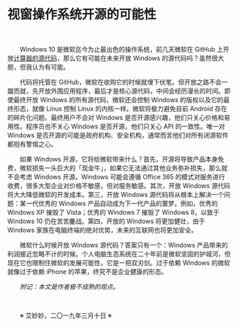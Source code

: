 # 视窗操作系统开源的可能性

&emsp;&emsp;

&emsp;&emsp;Windows 10 是微软迄今为止最出色的操作系统，前几天微软在 GitHub 上开放[计算器的源代码](https://github.com/Microsoft/calculator)，那么它有可能在未来开放 Windows 的源代码吗？虽然很大胆，但我认为有可能。

&emsp;&emsp;代码将托管在 GitHub，微软在收购它的时候就埋下伏笔。但开放之路不会一蹴而就，先开放外围应用程序，最后才是核心源代码，中间会经历漫长的时间。即使最终开放 Windows 的所有源代码，微软还会控制 Windows 的版权以及它的最终形态，就像 Linus 控制 Linux 的内核一样。微软将极力避免目前 Android 存在的碎片化问题。最终用户不会对 Windows 是否开源感兴趣，他们只关心价格和易用性。程序员也不关心 Windows 是否开源，他们只关心 API 的一致性。唯一对 Windows 是否开源的可能是政府机构、安全机构，通常而言他们对所有闭源软件都抱有警惕之心。

&emsp;&emsp;如果 Windows 开源，它将给微软带来什么？首先，开源将导致产品本身免费，微软损失一头巨大的「现金牛」，如果它无法通过其他业务弥补损失，那么就不会考虑 Windows 开源。Windows 可能会遵循 Office 365 的模式对服务进行收费，很多大型企业对价格不敏感，但对服务敏感。其次，开放 Windows 源代码将大大降低微软的开发成本。第三，开放 Windows 源代码将从根本上解决一个问题：某一代优秀的 Windows 产品自动成为下一代产品的噩梦。例如，优秀的 Windows XP 摧毁了 Vista；优秀的 Windows 7 摧毁了 Windows 8，以致于 Windows 10 仍在苦苦鏖战。第四，开放的 Windows 将更加健壮，由于 Windows 家族在电脑终端的绝对优势，未来的互联网也将更加安全。

&emsp;&emsp;微软什么时候开放 Windows 源代码？答案只有一个：Windows 产品带来的利润接近忽略不计的时候。个人电脑生态系统在二十年前是微软坚固的护城河，但现在它也限制住微软的发展可能性，它是一把双刃剑。过于依赖 Windows 的微软就像过于依赖 iPhone 的苹果，终究不是企业健康的形态。

&emsp;&emsp;_附记：本文是作者极不成熟的观点。_

&emsp;&emsp;

&emsp;&emsp;※ 艾妙妙，二〇一九年三月十日 ※